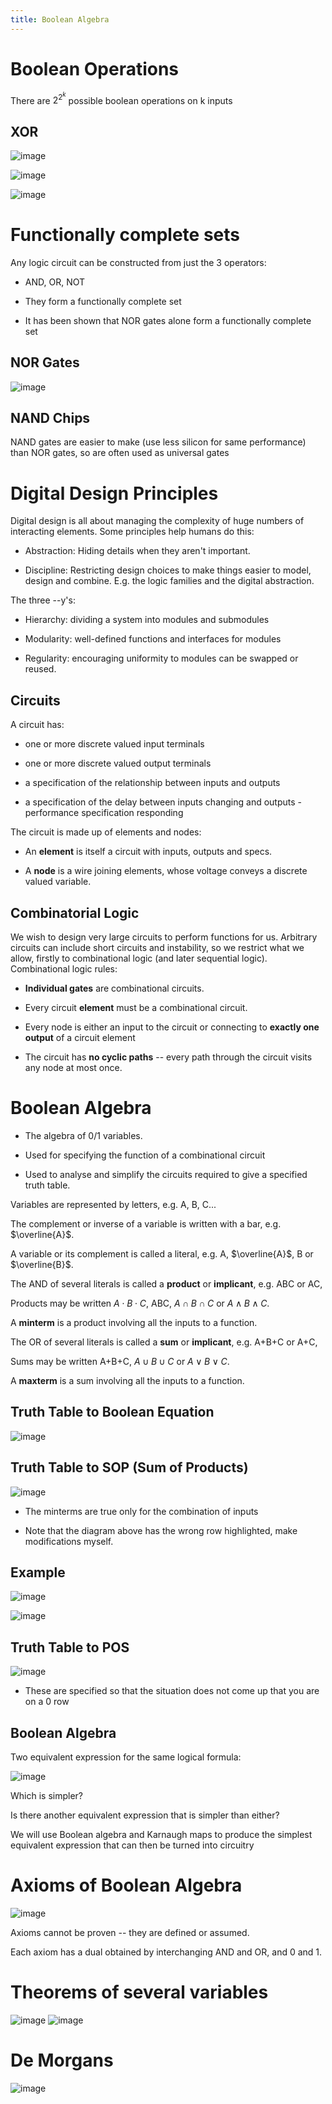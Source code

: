 ```yaml
---
title: Boolean Algebra
---
```


# Boolean Operations

There are $2^{2^k}$ possible boolean operations on k inputs

## XOR

![image](/img/Year_1/CSys/DEMA/Boolean/XOR.png)

![image](/img/Year_1/CSys/DEMA/Boolean/XOR2.png)

![image](/img/Year_1/CSys/DEMA/Boolean/XOR3.png)

# Functionally complete sets

Any logic circuit can be constructed from just the 3 operators:

- AND, OR, NOT

- They form a functionally complete set

- It has been shown that NOR gates alone form a functionally complete
  set

## NOR Gates

![image](/img/Year_1/CSys/DEMA/Boolean/NOR.png)

## NAND Chips

NAND gates are easier to make (use less silicon for same performance)
than NOR gates, so are often used as universal gates

# Digital Design Principles

Digital design is all about managing the complexity of huge numbers of
interacting elements. Some principles help humans do this:

- Abstraction: Hiding details when they aren't important.

- Discipline: Restricting design choices to make things easier to
  model, design and combine. E.g. the logic families and the digital
  abstraction.

The three --y's:

- Hierarchy: dividing a system into modules and submodules

- Modularity: well-defined functions and interfaces for modules

- Regularity: encouraging uniformity to modules can be swapped or
  reused.

## Circuits

A circuit has:

- one or more discrete valued input terminals

- one or more discrete valued output terminals

- a specification of the relationship between inputs and outputs

- a specification of the delay between inputs changing and outputs -
  performance specification responding

The circuit is made up of elements and nodes:

- An **element** is itself a circuit with inputs, outputs and specs.

- A **node** is a wire joining elements, whose voltage conveys a
  discrete valued variable.

## Combinatorial Logic

We wish to design very large circuits to perform functions for us.
Arbitrary circuits can include short circuits and instability, so we
restrict what we allow, firstly to combinational logic (and later
sequential logic). Combinational logic rules:

- **Individual gates** are combinational circuits.

- Every circuit **element** must be a combinational circuit.

- Every node is either an input to the circuit or connecting to
  **exactly one output** of a circuit element

- The circuit has **no cyclic paths** -- every path through the
  circuit visits any node at most once.

# Boolean Algebra

- The algebra of 0/1 variables.

- Used for specifying the function of a combinational circuit

- Used to analyse and simplify the circuits required to give a
  specified truth table.

Variables are represented by letters, e.g. A, B, C...

The complement or inverse of a variable is written with a bar, e.g. $\overline{A}$.

A variable or its complement is called a literal, e.g. A,
$\overline{A}$, B or $\overline{B}$.

The AND of several literals is called a **product** or **implicant**,
e.g. ABC or AC,

Products may be written $A\cdot B\cdot C$, ABC, $A\cap B\cap C$ or
$A\land B\land C$.

A **minterm** is a product involving all the inputs to a function.

The OR of several literals is called a **sum** or **implicant**, e.g.
A+B+C or A+C,

Sums may be written A+B+C, $A\cup B\cup C$ or $A\lor B\lor C$.

A **maxterm** is a sum involving all the inputs to a function.

## Truth Table to Boolean Equation

![image](/img/Year_1/CSys/DEMA/Boolean/TruthToBool.png)

## Truth Table to SOP (Sum of Products)

![image](/img/Year_1/CSys/DEMA/Boolean/TruthToSOP.png)

- The minterms are true only for the combination of inputs

- Note that the diagram above has the wrong row highlighted, make
  modifications myself.

## Example

![image](/img/Year_1/CSys/DEMA/Boolean/Example.png)

![image](/img/Year_1/CSys/DEMA/Boolean/Example2)

## Truth Table to POS

![image](/img/Year_1/CSys/DEMA/Boolean/TruthToPOS.png)

- These are specified so that the situation does not come up that you
  are on a 0 row

## Boolean Algebra

Two equivalent expression for the same logical formula:

![image](/img/Year_1/CSys/DEMA/Boolean/BoolForm.png)

Which is simpler?

Is there another equivalent expression that is simpler than either?

We will use Boolean algebra and Karnaugh maps to produce the simplest
equivalent expression that can then be turned into circuitry

# Axioms of Boolean Algebra

![image](/img/Year_1/CSys/DEMA/Boolean/Axioms.png)

Axioms cannot be proven -- they are defined or assumed.

Each axiom has a dual obtained by interchanging AND and OR, and 0 and 1.

# Theorems of several variables

![image](/img/Year_1/CSys/DEMA/Boolean/SeveralVar.png)
![image](/img/Year_1/CSys/DEMA/Boolean/SeveralVar2.png)

# De Morgans

![image](/img/Year_1/CSys/DEMA/Boolean/DeMorgan.png)
